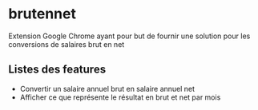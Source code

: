 # brutennet

Extension Google Chrome ayant pour but de fournir une solution pour les conversions de salaires brut en net

## Listes des features

- Convertir un salaire annuel brut en salaire annuel net
- Afficher ce que représente le résultat en brut et net par mois

